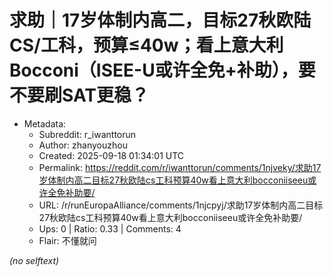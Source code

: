 # 求助｜17岁体制内高二，目标27秋欧陆CS/工科，预算≤40w；看上意大利Bocconi（ISEE-U或许全免+补助），要不要刷SAT更稳？

- Metadata:
  - Subreddit: r_iwanttorun
  - Author: zhanyouzhou
  - Created: 2025-09-18 01:34:01 UTC
  - Permalink: https://reddit.com/r/iwanttorun/comments/1njveky/求助17岁体制内高二目标27秋欧陆cs工科预算40w看上意大利bocconiiseeu或许全免补助要/
  - URL: /r/runEuropaAlliance/comments/1njcpyj/求助17岁体制内高二目标27秋欧陆cs工科预算40w看上意大利bocconiiseeu或许全免补助要/
  - Ups: 0 | Ratio: 0.33 | Comments: 4
  - Flair: 不懂就问

_(no selftext)_
